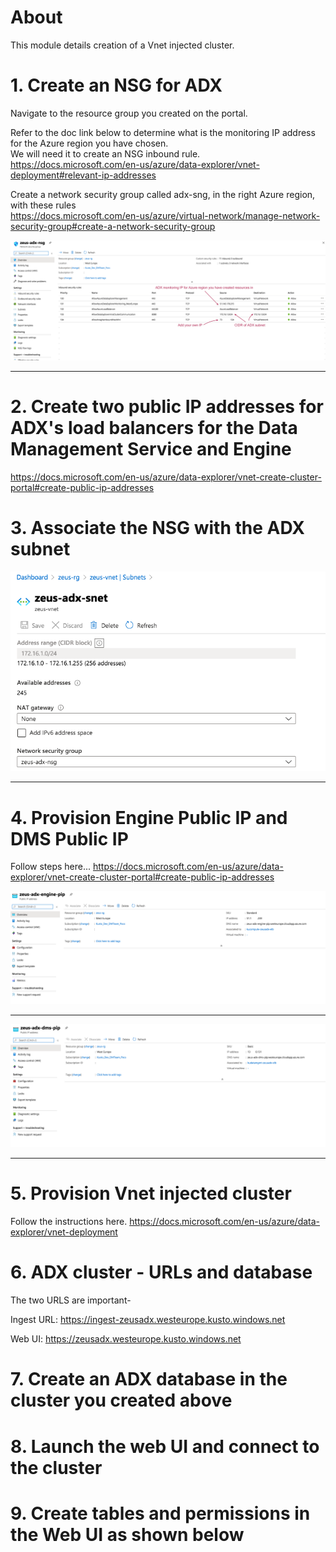 # About
This module details creation of a Vnet injected cluster.

# 1. Create an NSG for ADX
Navigate to the resource group you created on the portal.

Refer to the doc link below to determine what is the monitoring IP address for the Azure region you have chosen.<br>
We will need it to create an NSG inbound rule.<br>
https://docs.microsoft.com/en-us/azure/data-explorer/vnet-deployment#relevant-ip-addresses<br>

Create a network security group called adx-sng, in the right Azure region, with these rules<br>
https://docs.microsoft.com/en-us/azure/virtual-network/manage-network-security-group#create-a-network-security-group<br>


![ADX-NSG](../images/adx-nsg.png)
<br><hr>

# 2. Create two public IP addresses for ADX's load balancers for the Data Management Service and Engine

https://docs.microsoft.com/en-us/azure/data-explorer/vnet-create-cluster-portal#create-public-ip-addresses

# 3. Associate the NSG with the ADX subnet
![ADX-NSG-2](../images/02-ADX.png)
<br><hr>

# 4. Provision Engine Public IP and DMS Public IP

Follow steps here...
https://docs.microsoft.com/en-us/azure/data-explorer/vnet-create-cluster-portal#create-public-ip-addresses

![ADX-NSG-4](../images/04-ADX.png)
<br><hr>

![ADX-NSG-5](../images/05-ADX.png)
<br><hr>

# 5. Provision Vnet injected cluster
Follow the instructions here.
https://docs.microsoft.com/en-us/azure/data-explorer/vnet-deployment

# 6. ADX cluster - URLs and database


The two URLS are important-

Ingest URL:
https://ingest-zeusadx.westeurope.kusto.windows.net

Web UI:
https://zeusadx.westeurope.kusto.windows.net

# 7. Create an ADX database in the cluster you created above


# 8. Launch the web UI and connect to the cluster

# 9. Create tables and permissions in the Web UI as shown below
